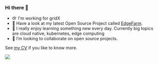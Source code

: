 ### Hi there 👋
- <img src="https://emoji.slack-edge.com/T0KDBS2G1/xheart/751e93d42692dc62.gif" alt="drawing" width="15"/> I'm working for gridX
- 🔭 Have a look at my latest Open Source Project called [EdgeFarm](https://github.com/edgefarm).
- 🌱 I really enjoy learning something new every day. Currently big topics are cloud native, kubernetes, edge computing
- 👯 I’m looking to collaborate on open source projects.

See [my CV](https://siredmar.github.io) if you like to know more.

![](https://github-readme-stats.vercel.app/api?username=siredmar&theme=dark&show_icons=true)

